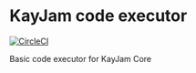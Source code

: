 # KayJam code executor
[![CircleCI](https://circleci.com/gh/KayJamLang/core.svg?style=svg)](https://circleci.com/gh/KayJamLang/executor)

Basic code executor for KayJam Core

